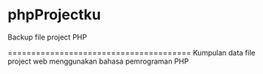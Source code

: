 # phpProjectku
Backup file project PHP

=======================================
Kumpulan data file project web menggunakan bahasa pemrograman PHP
